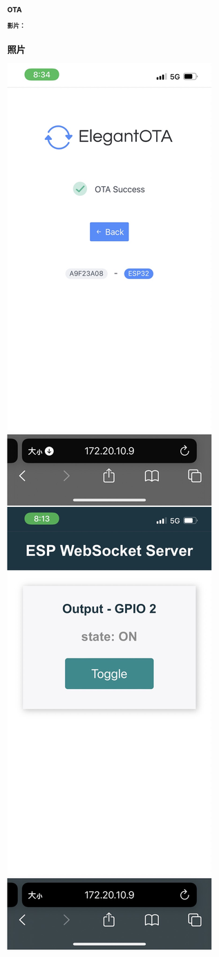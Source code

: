 ### OTA
**影片：**<br>


## 照片
![](https://github.com/Ethan11073421/MCU-course/blob/main/images/OTA%20toggle.jpg?raw=true)
![](https://github.com/Ethan11073421/MCU-course/blob/main/images/OTA%20Toggle2.jpg?raw=true)

